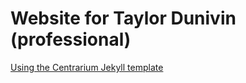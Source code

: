 # Website for Taylor Dunivin (professional)

[Using the Centrarium Jekyll template](http://bencentra.com/centrarium/)
